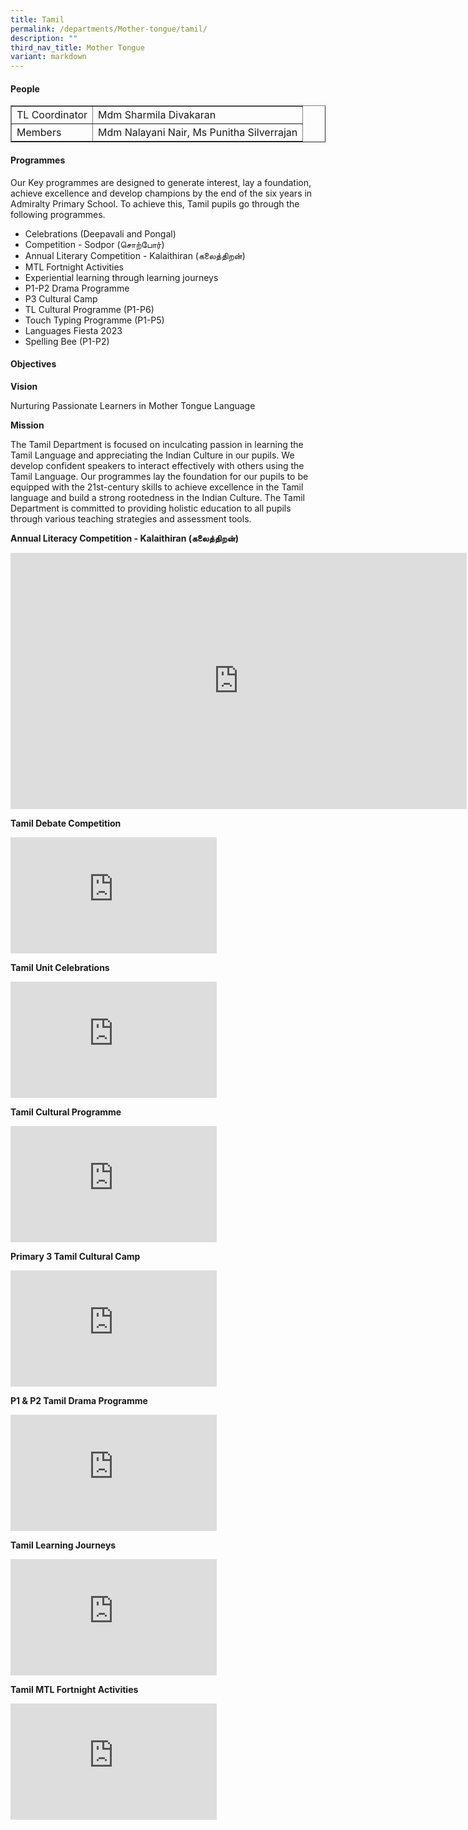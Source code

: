 ```yaml
---
title: Tamil
permalink: /departments/Mother-tongue/tamil/
description: ""
third_nav_title: Mother Tongue
variant: markdown
---
```

#### People
<table border="1" cellspacing="0" class="tg">
    <tbody><tr>
      <td height="28" class="tg-zr06">TL Coordinator</td>
      <td class="tg-zr06">Mdm Sharmila Divakaran</td>
    </tr>
    <tr>
      <td height="28" class="tg-zr06">Members</td>
      <td class="tg-zr06">Mdm Nalayani Nair, Ms Punitha Silverrajan</td>
</tr></tbody></table>

#### Programmes

Our Key programmes are designed to generate interest, lay a foundation, achieve excellence and develop champions by the end of the six years in Admiralty Primary School. To achieve this, Tamil pupils go through the following programmes.

-  Celebrations (Deepavali and Pongal)
- Competition - Sodpor (சொற்போர்)
- Annual Literary Competition - Kalaithiran (கலைத்திறன்)
- MTL Fortnight Activities
- Experiential learning through learning journeys
- P1-P2 Drama Programme
- P3 Cultural Camp
- TL Cultural Programme (P1-P6)
- Touch Typing Programme (P1-P5)
- Languages Fiesta 2023
- Spelling Bee (P1-P2)

#### Objectives

**Vision**

Nurturing Passionate Learners in Mother Tongue Language

**Mission**

The Tamil Department is focused on inculcating passion in learning the Tamil Language and appreciating the Indian Culture in our pupils. We develop confident speakers to interact effectively with others using the Tamil Language. Our programmes lay the foundation for our pupils to be equipped with the 21st-century skills to achieve excellence in the Tamil language and build a strong rootedness in the Indian Culture. The Tamil Department is committed to providing holistic education to all pupils through various teaching strategies and assessment tools.

**Annual Literacy Competition - Kalaithiran (கலைத்திறன்)**
<iframe allowfullscreen="" allow="accelerometer; autoplay; clipboard-write; encrypted-media; gyroscope; picture-in-picture; web-share" frameborder="0" title="Admiralty Primary School | Annual Literacy Competition (Kalaithiran)" src="https://www.youtube.com/embed/8LxjVL157zY" height="410" width="730"></iframe>

**Tamil Debate Competition**
<iframe allowfullscreen="" allow="accelerometer; autoplay; clipboard-write; encrypted-media; gyroscope; picture-in-picture; web-share" frameborder="0" title="Admiralty Primary School | Tamil Debate Competition" src="https://www.youtube.com/embed/xqj6EgBsygk" height="186" width="330"></iframe>

**Tamil Unit Celebrations**
<iframe allowfullscreen="" allow="accelerometer; autoplay; clipboard-write; encrypted-media; gyroscope; picture-in-picture; web-share" frameborder="0" title="Admiralty Primary School | Tamil Unit Celebrations" src="https://www.youtube.com/embed/zGlo_8wBcPc" height="186" width="330"></iframe>

**Tamil Cultural Programme**
<iframe allowfullscreen="" allow="accelerometer; autoplay; clipboard-write; encrypted-media; gyroscope; picture-in-picture; web-share" frameborder="0" title="Admiralty Primary School | Tamil Cultural Programme" src="https://www.youtube.com/embed/8CwZTPu1DqE" height="186" width="330"></iframe>

**Primary 3 Tamil Cultural Camp**
<iframe allowfullscreen="" allow="accelerometer; autoplay; clipboard-write; encrypted-media; gyroscope; picture-in-picture; web-share" frameborder="0" title="Admiralty Primary School | Primary 3 Tamil Cultural Camp" src="https://www.youtube.com/embed/hG19XNabIWM" height="186" width="330"></iframe>

**P1 &amp; P2 Tamil Drama Programme**
<iframe allowfullscreen="" allow="accelerometer; autoplay; clipboard-write; encrypted-media; gyroscope; picture-in-picture; web-share" frameborder="0" title="Admiralty Primary School | Primary 1 &amp; 2 Tamil Drama Programme" src="https://www.youtube.com/embed/mBVHTT1vzks" height="186" width="330"></iframe>

**Tamil Learning Journeys**
<iframe allowfullscreen="" allow="accelerometer; autoplay; clipboard-write; encrypted-media; gyroscope; picture-in-picture; web-share" frameborder="0" title="Admiralty Primary School | Tamil Learning Journeys" src="https://www.youtube.com/embed/dC42OmS60MQ" height="186" width="330"></iframe>

**Tamil MTL Fortnight Activities**
<iframe allowfullscreen="" allow="accelerometer; autoplay; clipboard-write; encrypted-media; gyroscope; picture-in-picture; web-share" frameborder="0" title="Admiralty Primary School | Tamil MTL Fortnight Activities" src="https://www.youtube.com/embed/0vvf_gKBUEs" height="186" width="330"></iframe>